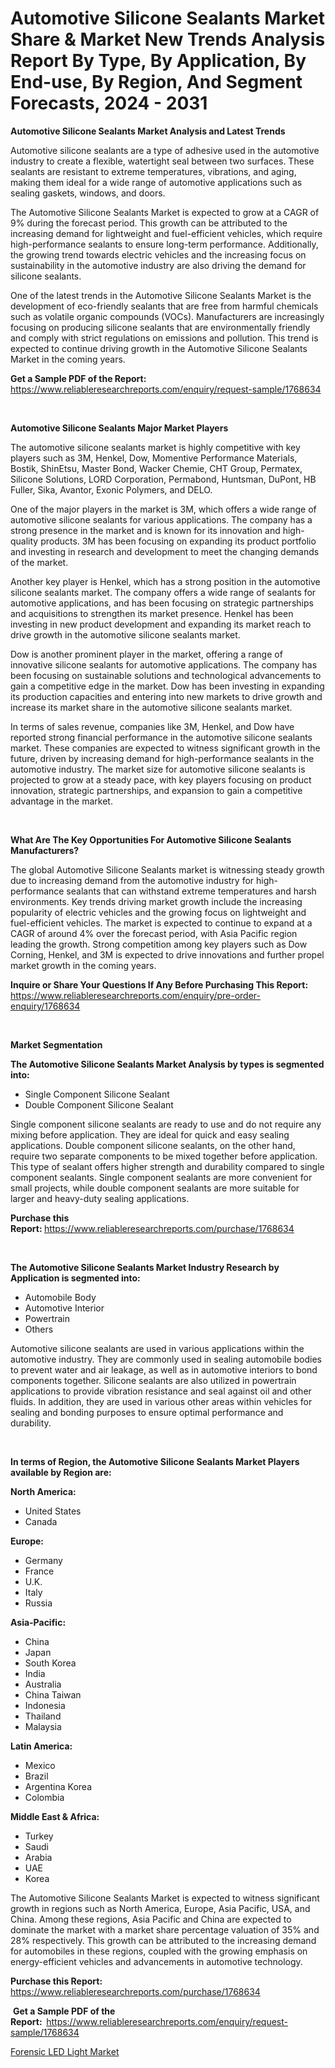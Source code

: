 <p><h1>Automotive Silicone Sealants Market Share & Market New Trends Analysis Report By Type, By Application, By End-use, By Region, And Segment Forecasts, 2024 - 2031</h1></p><p><strong>Automotive Silicone Sealants Market Analysis and Latest Trends</strong></p>
<p><p>Automotive silicone sealants are a type of adhesive used in the automotive industry to create a flexible, watertight seal between two surfaces. These sealants are resistant to extreme temperatures, vibrations, and aging, making them ideal for a wide range of automotive applications such as sealing gaskets, windows, and doors.</p><p>The Automotive Silicone Sealants Market is expected to grow at a CAGR of 9% during the forecast period. This growth can be attributed to the increasing demand for lightweight and fuel-efficient vehicles, which require high-performance sealants to ensure long-term performance. Additionally, the growing trend towards electric vehicles and the increasing focus on sustainability in the automotive industry are also driving the demand for silicone sealants.</p><p>One of the latest trends in the Automotive Silicone Sealants Market is the development of eco-friendly sealants that are free from harmful chemicals such as volatile organic compounds (VOCs). Manufacturers are increasingly focusing on producing silicone sealants that are environmentally friendly and comply with strict regulations on emissions and pollution. This trend is expected to continue driving growth in the Automotive Silicone Sealants Market in the coming years.</p></p>
<p><strong>Get a Sample PDF of the Report:&nbsp;</strong> <a href="https://www.reliableresearchreports.com/enquiry/request-sample/1768634">https://www.reliableresearchreports.com/enquiry/request-sample/1768634</a></p>
<p>&nbsp;</p>
<p><strong>Automotive Silicone Sealants Major Market Players</strong></p>
<p><p>The automotive silicone sealants market is highly competitive with key players such as 3M, Henkel, Dow, Momentive Performance Materials, Bostik, ShinEtsu, Master Bond, Wacker Chemie, CHT Group, Permatex, Silicone Solutions, LORD Corporation, Permabond, Huntsman, DuPont, HB Fuller, Sika, Avantor, Exonic Polymers, and DELO. </p><p>One of the major players in the market is 3M, which offers a wide range of automotive silicone sealants for various applications. The company has a strong presence in the market and is known for its innovation and high-quality products. 3M has been focusing on expanding its product portfolio and investing in research and development to meet the changing demands of the market. </p><p>Another key player is Henkel, which has a strong position in the automotive silicone sealants market. The company offers a wide range of sealants for automotive applications, and has been focusing on strategic partnerships and acquisitions to strengthen its market presence. Henkel has been investing in new product development and expanding its market reach to drive growth in the automotive silicone sealants market. </p><p>Dow is another prominent player in the market, offering a range of innovative silicone sealants for automotive applications. The company has been focusing on sustainable solutions and technological advancements to gain a competitive edge in the market. Dow has been investing in expanding its production capacities and entering into new markets to drive growth and increase its market share in the automotive silicone sealants market. </p><p>In terms of sales revenue, companies like 3M, Henkel, and Dow have reported strong financial performance in the automotive silicone sealants market. These companies are expected to witness significant growth in the future, driven by increasing demand for high-performance sealants in the automotive industry. The market size for automotive silicone sealants is projected to grow at a steady pace, with key players focusing on product innovation, strategic partnerships, and expansion to gain a competitive advantage in the market.</p></p>
<p>&nbsp;</p>
<p><strong>What Are The Key Opportunities For Automotive Silicone Sealants Manufacturers?</strong></p>
<p><p>The global Automotive Silicone Sealants market is witnessing steady growth due to increasing demand from the automotive industry for high-performance sealants that can withstand extreme temperatures and harsh environments. Key trends driving market growth include the increasing popularity of electric vehicles and the growing focus on lightweight and fuel-efficient vehicles. The market is expected to continue to expand at a CAGR of around 4% over the forecast period, with Asia Pacific region leading the growth. Strong competition among key players such as Dow Corning, Henkel, and 3M is expected to drive innovations and further propel market growth in the coming years.</p></p>
<p><strong>Inquire or Share Your Questions If Any Before Purchasing This Report:</strong> <a href="https://www.reliableresearchreports.com/enquiry/pre-order-enquiry/1768634">https://www.reliableresearchreports.com/enquiry/pre-order-enquiry/1768634</a></p>
<p>&nbsp;</p>
<p><strong>Market Segmentation</strong></p>
<p><strong>The Automotive Silicone Sealants Market Analysis by types is segmented into:</strong></p>
<p><ul><li>Single Component Silicone Sealant</li><li>Double Component Silicone Sealant</li></ul></p>
<p><p>Single component silicone sealants are ready to use and do not require any mixing before application. They are ideal for quick and easy sealing applications. Double component silicone sealants, on the other hand, require two separate components to be mixed together before application. This type of sealant offers higher strength and durability compared to single component sealants. Single component sealants are more convenient for small projects, while double component sealants are more suitable for larger and heavy-duty sealing applications.</p></p>
<p><strong>Purchase this Report:&nbsp;</strong><a href="https://www.reliableresearchreports.com/purchase/1768634">https://www.reliableresearchreports.com/purchase/1768634</a></p>
<p>&nbsp;</p>
<p><strong>The Automotive Silicone Sealants Market Industry Research by Application is segmented into:</strong></p>
<p><ul><li>Automobile Body</li><li>Automotive Interior</li><li>Powertrain</li><li>Others</li></ul></p>
<p><p>Automotive silicone sealants are used in various applications within the automotive industry. They are commonly used in sealing automobile bodies to prevent water and air leakage, as well as in automotive interiors to bond components together. Silicone sealants are also utilized in powertrain applications to provide vibration resistance and seal against oil and other fluids. In addition, they are used in various other areas within vehicles for sealing and bonding purposes to ensure optimal performance and durability.</p></p>
<p>&nbsp;</p>
<p><strong>In terms of Region, the Automotive Silicone Sealants Market Players available by Region are:</strong></p>
<p>
    <p> <strong> North America: </strong>
        <ul>
            <li>United States</li>
            <li>Canada</li>
        </ul>
        </p> 
    <p> <strong> Europe: </strong>
        <ul>
            <li>Germany</li>
            <li>France</li>
            <li>U.K.</li>
            <li>Italy</li>
            <li>Russia</li>
        </ul>
        </p> 
    <p> <strong> Asia-Pacific: </strong>
        <ul>
            <li>China</li>
            <li>Japan</li>
            <li>South Korea</li>
            <li>India</li>
            <li>Australia</li>
            <li>China Taiwan</li>
            <li>Indonesia</li>
            <li>Thailand</li>
            <li>Malaysia</li>
        </ul>
        </p> 
    <p> <strong> Latin America: </strong>
        <ul>
            <li>Mexico</li>
            <li>Brazil</li>
            <li>Argentina Korea</li>
            <li>Colombia</li>
        </ul>
        </p> 
    <p> <strong> Middle East & Africa: </strong>
        <ul>
            <li>Turkey</li>
            <li>Saudi</li>
            <li>Arabia</li>
            <li>UAE</li>
            <li>Korea</li>
        </ul>
    </p>
    </p>
<p><p>The Automotive Silicone Sealants Market is expected to witness significant growth in regions such as North America, Europe, Asia Pacific, USA, and China. Among these regions, Asia Pacific and China are expected to dominate the market with a market share percentage valuation of 35% and 28% respectively. This growth can be attributed to the increasing demand for automobiles in these regions, coupled with the growing emphasis on energy-efficient vehicles and advancements in automotive technology.</p></p>
<p><strong>Purchase this Report: </strong><a href="https://www.reliableresearchreports.com/purchase/1768634">https://www.reliableresearchreports.com/purchase/1768634</a></p>
<p>&nbsp;<strong>Get a Sample PDF of the Report:&nbsp;&nbsp;</strong><a href="https://www.reliableresearchreports.com/enquiry/request-sample/1768634">https://www.reliableresearchreports.com/enquiry/request-sample/1768634</a></p>
<p><strong></strong></p>
<p><p><a href="https://nifty-kite-d51.notion.site/Forensic-LED-Light-Market-Centers-on-Aspects-such-as-Market-Growth-Market-Share-Market-Opportunity-376bc33698234b80895424c8a610212a">Forensic LED Light Market</a></p></p>